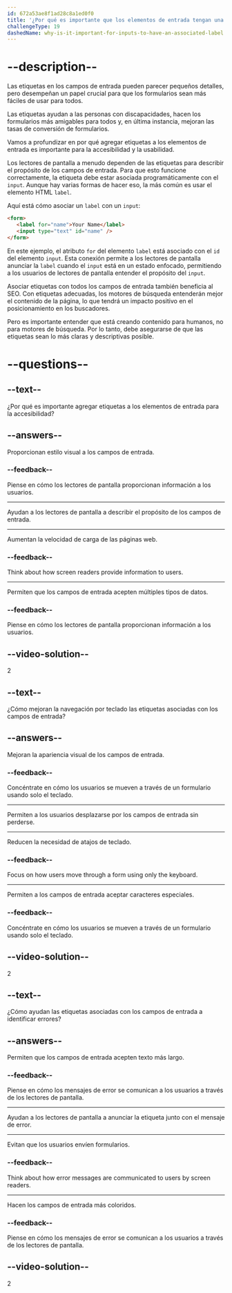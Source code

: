 ```yaml
---
id: 672a53ae8f1ad28c8a1ed0f0
title: '¿Por qué es importante que los elementos de entrada tengan una etiqueta asociada?'
challengeType: 19
dashedName: why-is-it-important-for-inputs-to-have-an-associated-label
---
```


# --description--

Las etiquetas en los campos de entrada pueden parecer pequeños detalles, pero desempeñan un papel crucial para que los formularios sean más fáciles de usar para todos.

Las etiquetas ayudan a las personas con discapacidades, hacen los formularios más amigables para todos y, en última instancia, mejoran las tasas de conversión de formularios.

Vamos a profundizar en por qué agregar etiquetas a los elementos de entrada es importante para la accesibilidad y la usabilidad.

Los lectores de pantalla a menudo dependen de las etiquetas para describir el propósito de los campos de entrada. Para que esto funcione correctamente, la etiqueta debe estar asociada programáticamente con el `input`. Aunque hay varias formas de hacer eso, la más común es usar el elemento HTML `label`.

Aquí está cómo asociar un `label` con un `input`:

```html
<form>
   <label for="name">Your Name</label>
   <input type="text" id="name" />
</form>
```

En este ejemplo, el atributo `for` del elemento `label` está asociado con el `id` del elemento `input`. Esta conexión permite a los lectores de pantalla anunciar la `label` cuando el `input` está en un estado enfocado, permitiendo a los usuarios de lectores de pantalla entender el propósito del `input`.

Asociar etiquetas con todos los campos de entrada también beneficia al SEO.  Con etiquetas adecuadas, los motores de búsqueda entenderán mejor el contenido de la página, lo que tendrá un impacto positivo en el posicionamiento en los buscadores.

Pero es importante entender que está creando contenido para humanos, no para motores de búsqueda. Por lo tanto, debe asegurarse de que las etiquetas sean lo más claras y descriptivas posible.

# --questions--

## --text--

¿Por qué es importante agregar etiquetas a los elementos de entrada para la accesibilidad?

## --answers--

Proporcionan estilo visual a los campos de entrada.

### --feedback--

Piense en cómo los lectores de pantalla proporcionan información a los usuarios.

---

Ayudan a los lectores de pantalla a describir el propósito de los campos de entrada.

---

Aumentan la velocidad de carga de las páginas web.

### --feedback--

Think about how screen readers provide information to users.

---

Permiten que los campos de entrada acepten múltiples tipos de datos.

### --feedback--

Piense en cómo los lectores de pantalla proporcionan información a los usuarios.

## --video-solution--

2

## --text--

¿Cómo mejoran la navegación por teclado las etiquetas asociadas con los campos de entrada?

## --answers--

Mejoran la apariencia visual de los campos de entrada.

### --feedback--

Concéntrate en cómo los usuarios se mueven a través de un formulario usando solo el teclado.

---

Permiten a los usuarios desplazarse por los campos de entrada sin perderse.

---

Reducen la necesidad de atajos de teclado.

### --feedback--

Focus on how users move through a form using only the keyboard.

---

Permiten a los campos de entrada aceptar caracteres especiales.

### --feedback--

Concéntrate en cómo los usuarios se mueven a través de un formulario usando solo el teclado.

## --video-solution--

2

## --text--

¿Cómo ayudan las etiquetas asociadas con los campos de entrada a identificar errores?

## --answers--

Permiten que los campos de entrada acepten texto más largo.

### --feedback--

Piense en cómo los mensajes de error se comunican a los usuarios a través de los lectores de pantalla.

---

Ayudan a los lectores de pantalla a anunciar la etiqueta junto con el mensaje de error.

---

Evitan que los usuarios envíen formularios.

### --feedback--

Think about how error messages are communicated to users by screen readers.

---

Hacen los campos de entrada más coloridos.

### --feedback--

Piense en cómo los mensajes de error se comunican a los usuarios a través de los lectores de pantalla.

## --video-solution--

2
